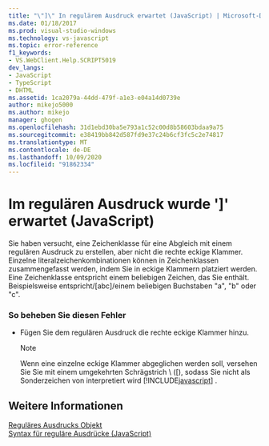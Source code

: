 ```yaml
---
title: "\"]\" In regulärem Ausdruck erwartet (JavaScript) | Microsoft-Dokumentation"
ms.date: 01/18/2017
ms.prod: visual-studio-windows
ms.technology: vs-javascript
ms.topic: error-reference
f1_keywords:
- VS.WebClient.Help.SCRIPT5019
dev_langs:
- JavaScript
- TypeScript
- DHTML
ms.assetid: 1ca2079a-44dd-479f-a1e3-e04a14d0739e
author: mikejo5000
ms.author: mikejo
manager: ghogen
ms.openlocfilehash: 31d1ebd30ba5e793a1c52c00d8b58603bdaa9a75
ms.sourcegitcommit: e38419bb842d587fd9e37c24b6cf3fc5c2e74817
ms.translationtype: MT
ms.contentlocale: de-DE
ms.lasthandoff: 10/09/2020
ms.locfileid: "91862334"
---
```

# <a name="expected--in-regular-expression-javascript"></a>Im regulären Ausdruck wurde ']' erwartet (JavaScript)
Sie haben versucht, eine Zeichenklasse für eine Abgleich mit einem regulären Ausdruck zu erstellen, aber nicht die rechte eckige Klammer. Einzelne literalzeichenkombinationen können in Zeichenklassen zusammengefasst werden, indem Sie in eckige Klammern platziert werden. Eine Zeichenklasse entspricht einem beliebigen Zeichen, das Sie enthält. Beispielsweise entspricht/[abc]/einem beliebigen Buchstaben "a", "b" oder "c".  
  
### <a name="to-correct-this-error"></a>So beheben Sie diesen Fehler  
  
- Fügen Sie dem regulären Ausdruck die rechte eckige Klammer hinzu.  
  
    > [!NOTE]
    > Wenn eine einzelne eckige Klammer abgeglichen werden soll, versehen Sie Sie mit einem umgekehrten Schrägstrich \\ ([), sodass Sie nicht als Sonderzeichen von interpretiert wird [!INCLUDE[javascript](../../javascript/includes/javascript-md.md)] .  
  
## <a name="see-also"></a>Weitere Informationen  
 [Reguläres Ausdrucks Objekt](https://developer.mozilla.org/docs/Web/JavaScript/Reference/Global_Objects/RegExp)   
 [Syntax für reguläre Ausdrücke (JavaScript)](/previous-versions/1400241x(v=vs.100))
